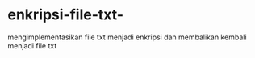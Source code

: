 # enkripsi-file-txt-
mengimplementasikan file txt menjadi enkripsi dan membalikan kembali menjadi file txt
